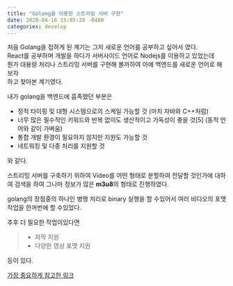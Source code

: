 ```yaml
---
title: "Golang을 이용한 스트리밍 서버 구현"
date: 2020-04-16 15:05:28 -0400
categories: develop
---
```

처음 Golang을 접하게 된 계기는 그저 새로운 언어를 공부하고 싶어서 였다.  
React를 공부하며 개발을 하다가 서버사이드 언어로 Nodejs를 이용하고 있었는데  
뭔가 대용량 처리나 스트리밍 서버를 구현해 볼까하여 아예 백엔드를 새로운 언어로 해보자  
하고 찾아본 계기였다.

내가 golang을 백엔드에 흡족했던 부분은

* 정적 타이핑 및 대형 시스템으로의 스케일 가능할 것 (마치 자바와 C++처럼)
* 너무 많은 필수적인 키워드와 반복 없이도 생산적이고 가독성이 좋을 것[5] (동적 언어와 같이 가벼움)
* 통합 개발 환경이 필요하지 않지만 지원도 가능할 것
* 네트워킹 및 다중 처리를 지원할 것

와 같다.

스트리밍 서버를 구축하기 위하여 Video를 어떤 형태로 분할하여 전달할 것인가에 대하여 검색을 하여 그나마 정보가 많은 **m3u8**의 형태로 진행하였다.

golang의 장점중의 하나인 병행 처리로 binary 실행을 할 수있어서 여러 비디오의 포맷작업을 한꺼번에 할 수있었다.

추후 더 필요한 작업이있다면  

> * 자막 지원  
> * 다양한 영상 포맷 지원  

등이 있다.

[가장 중요하게 참고한 링크](https://www.rohitmundra.com/video-streaming-server)
